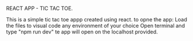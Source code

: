 REACT APP - TIC TAC TOE.

This is a simple tic tac toe appp created using react.
to opne the app:
Load the files to visual code any environment of your choice
Open terminal and type "npm run dev"
te app will open on the localhost provided.
